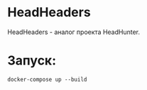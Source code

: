 # HeadHeaders
HeadHeaders - аналог проекта HeadHunter.

# Запуск:
```
docker-compose up --build
```
